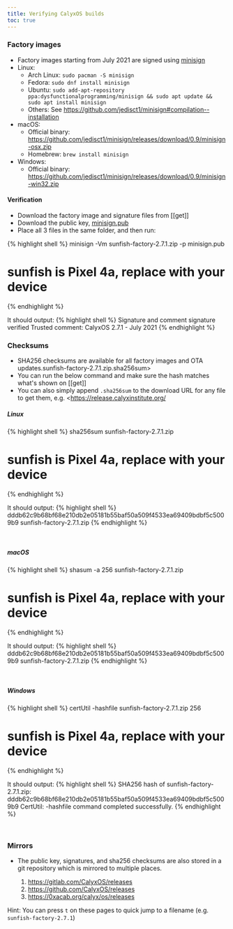 ```yaml
---
title: Verifying CalyxOS builds
toc: true
---
```


### Factory images
* Factory images starting from July 2021 are signed using
[minisign](https://jedisct1.github.io/minisign/)
* Linux:
  * Arch Linux: `sudo pacman -S minisign`
  * Fedora: `sudo dnf install minisign`
  * Ubuntu: `sudo add-apt-repository ppa:dysfunctionalprogramming/minisign && sudo apt update && sudo apt install minisign`
  * Others: See <https://github.com/jedisct1/minisign#compilation--installation>
* macOS:
  * Official binary: <https://github.com/jedisct1/minisign/releases/download/0.9/minisign-osx.zip>
  * Homebrew: `brew install minisign`
* Windows:
  * Official binary: <https://github.com/jedisct1/minisign/releases/download/0.9/minisign-win32.zip>

#### Verification
* Download the factory image and signature files from [[get]]
* Download the public key, [minisign.pub](https://release.calyxinstitute.org/minisign.pub)
* Place all 3 files in the same folder, and then run:

{% highlight shell %}
minisign -Vm sunfish-factory-2.7.1.zip -p minisign.pub
# sunfish is Pixel 4a, replace with your device
{% endhighlight %}

It should output:
{% highlight shell %}
Signature and comment signature verified
Trusted comment: CalyxOS 2.7.1 - July 2021
{% endhighlight %}

### Checksums
* SHA256 checksums are available for all factory images and OTA updates.sunfish-factory-2.7.1.zip.sha256sum>
* You can run the below command and make sure the hash matches what's shown on [[get]]
* You can also simply append `.sha256sum` to the download URL for any file to get them, e.g. <https://release.calyxinstitute.org/

##### Linux
{% highlight shell %}
sha256sum sunfish-factory-2.7.1.zip
# sunfish is Pixel 4a, replace with your device
{% endhighlight %}

It should output:
{% highlight shell %}
dddb62c9b68bf68e210db2e05181b55baf50a509f4533ea69409bdbf5c5009b9  sunfish-factory-2.7.1.zip
{% endhighlight %}

<br>

##### macOS
{% highlight shell %}
shasum -a 256 sunfish-factory-2.7.1.zip
# sunfish is Pixel 4a, replace with your device
{% endhighlight %}

It should output:
{% highlight shell %}
dddb62c9b68bf68e210db2e05181b55baf50a509f4533ea69409bdbf5c5009b9  sunfish-factory-2.7.1.zip
{% endhighlight %}

<br>

##### Windows
{% highlight shell %}
certUtil -hashfile sunfish-factory-2.7.1.zip 256
# sunfish is Pixel 4a, replace with your device
{% endhighlight %}

It should output:
{% highlight shell %}
SHA256 hash of sunfish-factory-2.7.1.zip:
dddb62c9b68bf68e210db2e05181b55baf50a509f4533ea69409bdbf5c5009b9
CertUtil: -hashfile command completed successfully.
{% endhighlight %}

<br>

### Mirrors
* The public key, signatures, and sha256 checksums are also stored in a git repository which is mirrored to multiple places.

  1. <https://gitlab.com/CalyxOS/releases>
  2. <https://github.com/CalyxOS/releases>
  3. <https://0xacab.org/calyx/os/releases>

Hint: You can press `t` on these pages to quick jump to a filename (e.g. `sunfish-factory-2.7.1`)